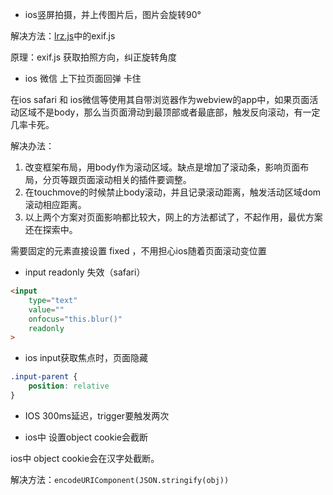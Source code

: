 - ios竖屏拍摄，并上传图片后，图片会旋转90°

解决方法：[lrz.js](https://github.com/think2011/localResizeIMG)中的exif.js

原理：exif.js 获取拍照方向，纠正旋转角度

- ios 微信 上下拉页面回弹 卡住

在ios safari 和 ios微信等使用其自带浏览器作为webview的app中，如果页面活动区域不是body，那么当页面滑动到最顶部或者最底部，触发反向滚动，有一定几率卡死。

解决办法：
1. 改变框架布局，用body作为滚动区域。缺点是增加了滚动条，影响页面布局，分页等跟页面滚动相关的插件要调整。
2. 在touchmove的时候禁止body滚动，并且记录滚动距离，触发活动区域dom滚动相应距离。
3. 以上两个方案对页面影响都比较大，网上的方法都试了，不起作用，最优方案还在探索中。

需要固定的元素直接设置 fixed ，不用担心ios随着页面滚动变位置

- input readonly 失效（safari）
``` html
<input
    type="text"
    value=""
    onfocus="this.blur()"
    readonly
>
```

- ios input获取焦点时，页面隐藏
```css
.input-parent {
    position: relative
}
```

- IOS 300ms延迟，trigger要触发两次

- ios中 设置object cookie会截断

ios中 object cookie会在汉字处截断。

解决方法：`encodeURIComponent(JSON.stringify(obj))`
